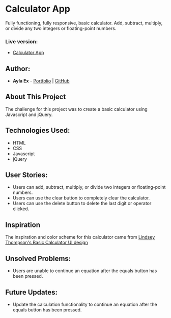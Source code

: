 # Calculator App
Fully functioning, fully responsive, basic calculator. Add, subtract, multiply, or divide any two integers or floating-point numbers.


### Live version:
* [Calculator App](https://aylaex.github.io/calculator/)

## Author:

* **Ayla Ex** - [Portfolio](https://aylaex.dev) | [GitHub](https://github.com/aylaex)

## About This Project
The challenge for this project was to create a basic calculator using Javascript and jQuery.

## Technologies Used:

* HTML
* CSS
* Javascript
* jQuery

## User Stories:

* Users can add, subtract, multiply, or divide two integers or floating-point numbers.
* Users can use the clear button to completely clear the calculator.
* Users can use the delete button to delete the last digit or operator clicked.


## Inspiration

The inspiration and color scheme for this calculator came from [Lindsey Thompson's Basic Calculator UI design](https://dribbble.com/shots/6789009-Basic-Calculator)


## Unsolved Problems:

* Users are unable to continue an equation after the equals button has been pressed.

## Future Updates:

* Update the calculation functionality to continue an equation after the equals button has been pressed.
